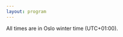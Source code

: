 ```yaml
---
layout: program
---
```


<!-- The main categories (or tracks) of the different talks as well as their coloring can be adapted in the `_config.yml` file under `conference.talks.main_categories`. See also the [Talk Settings](https://github.com/DigitaleGesellschaft/jekyll-theme-conference/#talk-settings-main-categories) section of the theme's README file. -->

All times are in Oslo winter time (UTC+01:00).
<script type="text/javascript">
<!--
var a_p = "";
var d = new Date();
var curr_min = d.getMinutes();
var curr_oslohour = d.getUTCHours() + 1;
if (curr_oslohour > 23) curr_oslohour = curr_oslohour - 24;
document.write("The current local time in Oslo is " + String(curr_oslohour).padStart(2, '0') + ":" + String(curr_min).padStart(2, '0') + ".");
//-->
</script>
